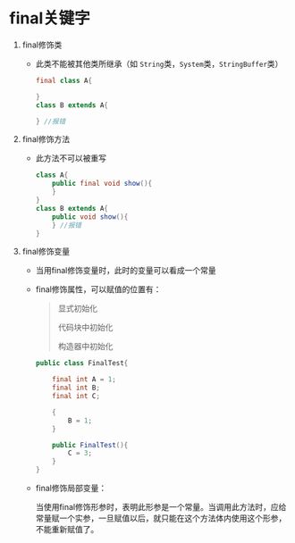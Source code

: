 # final关键字

1. final修饰类
   
   * 此类不能被其他类所继承（如 `String`类，`System`类，`StringBuffer`类）
     
     ```java
     final class A{
     
     }
     class B extends A{
     
     } //报错
     ```

2. final修饰方法
   
   * 此方法不可以被重写
     
     ```java
     class A{
         public final void show(){
         }
     }
     class B extends A{
         public void show(){
         } //报错
     }
     ```

3. final修饰变量
   
   * 当用final修饰变量时，此时的变量可以看成一个常量
   
   * final修饰属性，可以赋值的位置有：
     
     > 显式初始化
     > 
     > 代码块中初始化
     > 
     > 构造器中初始化
     
     ```java
     public class FinalTest{
     
         final int A = 1;
         final int B;
         final int C;
     
         {
             B = 1;
         }
     
         public FinalTest(){
             C = 3;
         }
     }
     ```
   
   * final修饰局部变量：
     
     ​    当使用final修饰形参时，表明此形参是一个常量。当调用此方法时，应给常量赋一个实参，一旦赋值以后，就只能在这个方法体内使用这个形参，不能重新赋值了。